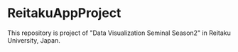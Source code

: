 # ReitakuAppProject
This repository is project of "Data Visualization Seminal Season2" in Reitaku University, Japan.
